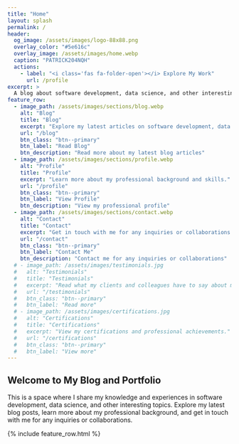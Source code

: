 ```yaml
---
title: "Home"
layout: splash
permalink: /
header:
  og_image: /assets/images/logo-88x88.png
  overlay_color: "#5e616c"
  overlay_image: /assets/images/home.webp
  caption: "PATRICK204NQH"
  actions:
    - label: "<i class='fas fa-folder-open'></i> Explore My Work"
      url: /profile
excerpt: >
  A blog about software development, data science, and other interesting topics.
feature_row:
  - image_path: /assets/images/sections/blog.webp
    alt: "Blog"
    title: "Blog"
    excerpt: "Explore my latest articles on software development, data science, and more."
    url: "/blog"
    btn_class: "btn--primary"
    btn_label: "Read Blog"
    btn_description: "Read more about my latest blog articles"
  - image_path: /assets/images/sections/profile.webp
    alt: "Profile"
    title: "Profile"
    excerpt: "Learn more about my professional background and skills."
    url: "/profile"
    btn_class: "btn--primary"
    btn_label: "View Profile"
    btn_description: "View my professional profile"
  - image_path: /assets/images/sections/contact.webp
    alt: "Contact"
    title: "Contact"
    excerpt: "Get in touch with me for any inquiries or collaborations."
    url: "/contact"
    btn_class: "btn--primary"
    btn_label: "Contact Me"
    btn_description: "Contact me for any inquiries or collaborations"
  # - image_path: /assets/images/testimonials.jpg
  #   alt: "Testimonials"
  #   title: "Testimonials"
  #   excerpt: "Read what my clients and colleagues have to say about my work."
  #   url: "/testimonials"
  #   btn_class: "btn--primary"
  #   btn_label: "Read more"
  # - image_path: /assets/images/certifications.jpg
  #   alt: "Certifications"
  #   title: "Certifications"
  #   excerpt: "View my certifications and professional achievements."
  #   url: "/certifications"
  #   btn_class: "btn--primary"
  #   btn_label: "View more"
---
```


## Welcome to My Blog and Portfolio
This is a space where I share my knowledge and experiences in software development, data science, and other interesting topics. Explore my latest blog posts, learn more about my professional background, and get in touch with me for any inquiries or collaborations.

{% include feature_row.html %}

<style>

/* Hero overlay */
.page__hero--overlay {
  position: relative;
  margin-bottom: 2em;
  padding: 3em 0;
  clear: both;
  background-size: cover;
  background-repeat: no-repeat;
  background-position: center;
  animation: intro 0.3s both;
  animation-delay: 0.25s;
}

.page__hero--overlay::before {
  content: "";
  position: absolute;
  top: 0;
  left: 0;
  width: 100%;
  height: 100%;
  background-color: rgba(0, 0, 0, 0.3); /* Darker overlay */
  z-index: 1;
}

.page__hero--overlay .wrapper {
  position: relative;
  color: white;
  z-index: 2; /* Ensures the text is above the overlay */
}

.page__hero--overlay h1,
.page__hero--overlay p {
  position: relative;
  z-index: 2; /* Ensures the text is above the overlay */
}

/* Hero overlay */
.page__hero--overlay {
  position: relative;
  margin-bottom: 2em;
  padding: 3em 0;
  clear: both;
  background-size: cover;
  background-repeat: no-repeat;
  background-position: center;
  animation: intro 0.3s both;
  animation-delay: 0.25s;
}

.page__hero--overlay::before {
  content: "";
  position: absolute;
  top: 0;
  left: 0;
  width: 100%;
  height: 100%;
  background-color: rgba(0, 0, 0, 0.3); /* Darker overlay */
  z-index: 1;
}

.page__hero--overlay .wrapper {
  position: relative;
  color: white;
  z-index: 2; /* Ensures the text is above the overlay */
}

.page__hero--overlay h1,
.page__hero--overlay p {
  position: relative;
  z-index: 2; /* Ensures the text is above the overlay */
}

/* Button styling */
.page__hero--overlay .btn {
  display: inline-block;
  font-weight: 400;
  text-align: center;
  vertical-align: middle;
  user-select: none;
  padding: 0.25rem 0.5rem; /* Smaller padding */
  font-size: 1rem; /* Smaller font size */
  line-height: 1.5;
  border-radius: 0.25rem;
  transition: transform 0.3s ease, box-shadow 0.3s ease;
  text-decoration: none;
}

.page__hero--overlay .btn:hover, 
.page__hero--overlay .btn:focus {
  text-decoration: none;
  box-shadow: 0 0.5rem 1rem rgba(0, 0, 0, 0.15);
  transform: translateY(-3px);
}

.page__hero--overlay .btn:active {
  box-shadow: 0 0.25rem 0.5rem rgba(0, 0, 0, 0.1);
  transform: translateY(0);
}

/* Light outline button styling */
.page__hero--overlay .btn--light-outline {
  color: inherit;
  background-color: transparent;
  background-image: none;
  border: 1px solid currentColor;
}

.page__hero--overlay .btn--light-outline:hover, 
.page__hero--overlay .btn--light-outline:focus {
  background-color: rgba(255, 255, 255, 0.1);
}

.page__hero--overlay .btn--light-outline:active {
  background-color: rgba(255, 255, 255, 0.2);
}

/* Large button styling */
.page__hero--overlay .btn--large {
  padding: 0.5rem 1rem; /* Smaller padding */
  font-size: 1.25rem; /* Smaller font size */
  border-radius: 0.25rem;
}

.page__hero--overlay .btn i {
  margin-right: 0.3rem; /* Adjusted margin */
}

/* Feature row */
.feature__wrapper {
  display: flex;
  justify-content: space-between;
  flex-wrap: wrap;
  margin-top: 20px;
}

.feature__item {
  flex: 1 1 30%;
  margin: 10px;
  text-align: center;
}

.archive__item {
  border: 1px solid #eaeaea;
  border-radius: 8px;
  padding: 20px;
  background: #ffffff;
  transition: box-shadow 0.3s ease-in-out;
}

.archive__item:hover {
  box-shadow: 0 4px 8px rgba(0, 0, 0, 0.1);
}

.archive__item-teaser img {
  max-width: 100%;
  height: auto;
  border-radius: 4px;
}

.archive__item-body h2 {
  margin-top: 10px;
  font-size: 1.5em;
  color: #333;
}

.archive__item-body p {
  font-size: 1em;
  margin: 10px 0;
  color: #666;
}

.archive__item-body .btn--primary {
  display: inline-block;
  padding: 10px 20px;
  font-size: 1em;
  color: #ffffff;
  border-radius: 4px;
  text-decoration: none;
}
<style>
